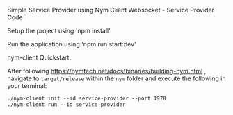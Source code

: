 Simple Service Provider using Nym Client Websocket - Service Provider Code

Setup the project using 'npm install'

Run the application using 'npm run start:dev'

nym-client Quickstart:

After following https://nymtech.net/docs/binaries/building-nym.html , navigate to `target/release` within the `nym` folder and execute the following in your terminal:

```
./nym-client init --id service-provider --port 1978
./nym-client run --id service-provider

```
